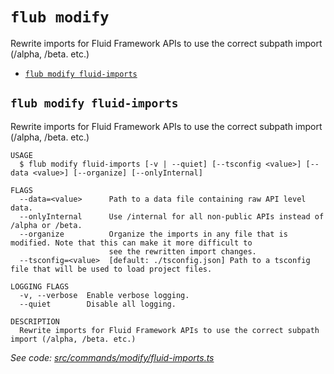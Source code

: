 `flub modify`
=============

Rewrite imports for Fluid Framework APIs to use the correct subpath import (/alpha, /beta. etc.)

* [`flub modify fluid-imports`](#flub-modify-fluid-imports)

## `flub modify fluid-imports`

Rewrite imports for Fluid Framework APIs to use the correct subpath import (/alpha, /beta. etc.)

```
USAGE
  $ flub modify fluid-imports [-v | --quiet] [--tsconfig <value>] [--data <value>] [--organize] [--onlyInternal]

FLAGS
  --data=<value>      Path to a data file containing raw API level data.
  --onlyInternal      Use /internal for all non-public APIs instead of /alpha or /beta.
  --organize          Organize the imports in any file that is modified. Note that this can make it more difficult to
                      see the rewritten import changes.
  --tsconfig=<value>  [default: ./tsconfig.json] Path to a tsconfig file that will be used to load project files.

LOGGING FLAGS
  -v, --verbose  Enable verbose logging.
  --quiet        Disable all logging.

DESCRIPTION
  Rewrite imports for Fluid Framework APIs to use the correct subpath import (/alpha, /beta. etc.)
```

_See code: [src/commands/modify/fluid-imports.ts](https://github.com/microsoft/FluidFramework/blob/main/build-tools/packages/build-cli/src/commands/modify/fluid-imports.ts)_
